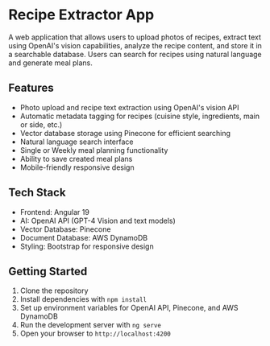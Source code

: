 # Recipe Extractor App

A web application that allows users to upload photos of recipes, extract text using OpenAI's vision capabilities, analyze the recipe content, and store it in a searchable database. Users can search for recipes using natural language and generate meal plans.

## Features

- Photo upload and recipe text extraction using OpenAI's vision API
- Automatic metadata tagging for recipes (cuisine style, ingredients, main or side, etc.)
- Vector database storage using Pinecone for efficient searching
- Natural language search interface
- Single or Weekly meal planning functionality
- Ability to save created meal plans
- Mobile-friendly responsive design

## Tech Stack

- Frontend: Angular 19
- AI: OpenAI API (GPT-4 Vision and text models)
- Vector Database: Pinecone
- Document Database: AWS DynamoDB
- Styling: Bootstrap for responsive design

## Getting Started

1. Clone the repository
2. Install dependencies with `npm install`
3. Set up environment variables for OpenAI API, Pinecone, and AWS DynamoDB
4. Run the development server with `ng serve`
5. Open your browser to `http://localhost:4200`
